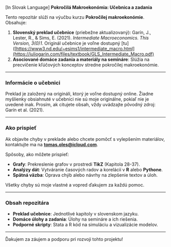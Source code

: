 [In Slovak Language] **Pokročilá Makroekonómia:  Učebnica a zadania**  

Tento repozitár slúži na výučbu kurzu **Pokročilej makroekonómie**. Obsahuje:  
1. **Slovenský preklad učebnice** (priebežne aktualizovaný): Garín, J., Lester, R., & Sims, E. (2021). *Intermediate Macroeconomics. This Version, 3(0)1*.  Originál učebnice je voľne dostupný [tu]([https://www3.nd.edu/~esims1/intermediate_macro.html](https://juliogarin.com/files/textbook/GLS_Intermediate_Macro.pdf)
2. **Asociované domáce zadania a materiály na semináre**: Slúžia na precvičenie kľúčových konceptov stredne pokročilej makroekonómie.  

---

### Informácie o učebnici

Preklad je založený na origináli, ktorý je voľne dostupný online. Žiadne myšlienky obsiahnuté v učebnici nie sú moje originálne, pokiaľ nie je uvedené inak. Prosím, ak citujete obsah, vždy uvádzajte pôvodný zdroj: Garín et al. (2021).  

---

### Ako prispieť

Ak objavíte chyby v preklade alebo chcete pomôcť s vylepšením materiálov, kontaktujte ma na **tomas.oles@icloud.com**.  

Spôsoby, ako môžete prispieť:  
- **Grafy**: Prekreslenie grafov v prostredí **TikZ** (Kapitola 28-37).  
- **Analýzy dát**: Vytváranie časových radov a korelácií v **R** alebo **Pythone**.  
- **Spätná väzba**: Oprava chýb alebo návrhy na zlepšenie textov a úloh.  

Všetky chyby sú moje vlastné a vopred ďakujem za každú pomoc.

---

### Obsah repozitára

- **Preklad učebnice**: Jednotlivé kapitoly v slovenskom jazyku.  
- **Domáce úlohy a zadania**: Úlohy na semináre a ich riešenia.
- **Podporné skripty**: Stata a R kód na simuláciu a vizualizácie modelov.  

---

Ďakujem za záujem a podporu pri rozvoji tohto projektu!  

